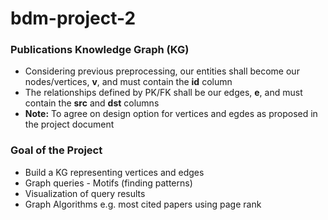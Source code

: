 # bdm-project-2

### Publications Knowledge Graph (KG)

* Considering previous preprocessing, our entities shall become our nodes/vertices, **v**, and must  contain the **id** column
* The relationships defined by PK/FK shall be our edges, **e**, and must contain the **src** and **dst** columns
* **Note:** To agree on design option for vertices and egdes as proposed in the project document


### Goal of the Project
* Build a KG representing vertices and edges
* Graph queries - Motifs (finding patterns)
* Visualization of query results
* Graph Algorithms e.g. most cited papers using page rank
